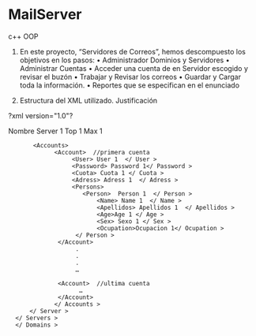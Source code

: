 # MailServer
c++ OOP

1. En este proyecto, “Servidores de Correos”, hemos descompuesto los objetivos  en los pasos:
•	Administrador Dominios y Servidores
•	Administrar Cuentas
•	Acceder una cuenta de en Servidor escogido y revisar el buzón
•	Trabajar y Revisar  los correos
•	Guardar y Cargar toda la información.
•	Reportes que se especifican en el enunciado

2. Estructura del  XML utilizado. Justificación

?xml version=\"1.0\"?

<Domains>
    <Servers>
       <Server>
           <NameDomain>Nombre Server 1</ NameDomain >
           <Tope de Cuenta>Top 1</ Tope de Cuenta >
           <Maximo de Tamaño del correo>Max 1</ Maximo de Tamaño del correo >

           <Accounts>
                 <Account>  //primera cuenta
                      <User> User 1  </ User >
                      <Password> Password 1</ Password >             
                      <Cuota> Cuota 1 </ Cuota >
                      <Adress> Adress 1  </ Adress >
                      <Persons> 
                         <Person>  Person 1  </ Person >
                             <Name> Name 1  </ Name >
                             <Apellidos> Apellidos 1  </ Apellidos >
                             <Age>Age 1 </ Age >    
                             <Sex> Sexo 1 </ Sex >
                             <Ocupation>Ocupacion 1</ Ocupation >
                       </ Person >
                  </Account>
                       .
                       .
                       .            
                       …
 
                  <Account>  //ultima cuenta
                        …
                  </Account>
                 </ Accounts >
          </ Server >
      </ Servers >
      </ Domains >
